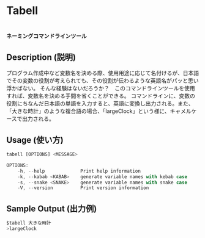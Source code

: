 # Tabell

# 

**ネーミングコマンドラインツール**  

## **Description (説明)**

プログラム作成中など変数名を決める際、使用用途に応じて名付けるが、日本語でその変数の役割が考えられても、その役割が伝わるような英語名がパッと思い浮かばない。 そんな経験はないだろうか？　このコマンドラインツールを使用すれば、変数名を決める手間を省くことができる。 コマンドラインに、変数の役割にちなんだ日本語の単語を入力すると、英語に変換し出力される。また、「大きな時計」のような複合語の場合、「largeClock」という様に、キャメルケースで出力される。

## **Usage (使い方)**

```jsx
tabell [OPTIONS] <MESSAGE>

OPTIONS:
    -h, --help             Print help information
    -k, --kabab <KABAB>    generate variable names with kebab case
    -s, --snake <SNAKE>    generate variable names with snake case
    -V, --version          Print version information
```

## **Sample Output (出力例)**

```jsx
$tabell 大きな時計
>largeClock
```